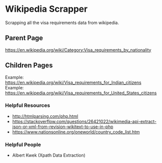 # Wikipedia Scrapper
Scrapping all the visa requirements data from wikipedia.

## Parent Page
https://en.wikipedia.org/wiki/Category:Visa_requirements_by_nationality

## Children Pages
Example: https://en.wikipedia.org/wiki/Visa_requirements_for_Indian_citizens
Example: https://en.wikipedia.org/wiki/Visa_requirements_for_United_States_citizens

### Helpful Resources
* http://htmlparsing.com/php.html
* https://stackoverflow.com/questions/26421022/wikimedia-api-extract-json-or-xml-from-revision-wikitext-to-use-in-php
* https://www.nationsonline.org/oneworld/country_code_list.htm

### Helpful People
* Albert Kwek (Xpath Data Extraction)